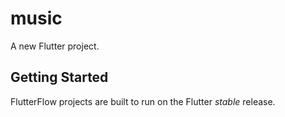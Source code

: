 # music

A new Flutter project.

## Getting Started

FlutterFlow projects are built to run on the Flutter _stable_ release.

